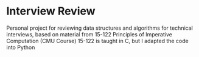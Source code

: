 # Interview Review
Personal project for reviewing data structures and algorithms for technical interviews, based on material from 15-122 Principles of Imperative Computation (CMU Course)
15-122 is taught in C, but I adapted the code into Python
